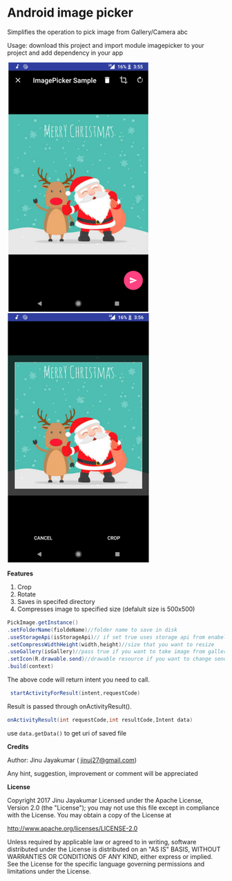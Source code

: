 # Android image picker
Simplifies the operation to pick image from Gallery/Camera abc

Usage: download this project and 
import module imagepicker to your project and add dependency in your app

![Crop preview](preview/device-2017-12-28-173449-min.png)   ![selection preview](preview/device-2017-12-28-173501-min.png) 

**Features**  
1. Crop   
2. Rotate
3. Saves in specifed directory
4. Compresses image to specified size (defalult size is 500x500)


```java
PickImage.getInstance()
.setFolderName(fioldeName)//folder name to save in disk
.useStorageApi(isStorageApi)// if set true uses storage api from enabeled above ktikat devices
.setCompressWidthHeight(width,height)//size that you want to resize
.useGallery(isGallery)//pass true if you want to take image from gallery else opens up camera
.setIcon(R.drawable.send)//drawable resource if you want to change send button
.build(context)
```

The above code will return intent you need to call.
```java
 startActivityForResult(intent,requestCode)
```

Result is passed through onActivityResult().
```java 
onActivityResult(int requestCode,int resultCode,Intent data)
```
use ```data.getData()``` to get uri of saved file


**Credits**

Author: Jinu Jayakumar ( jinuj27@gmail.com)

Any hint, suggestion, improvement or comment will be appreciated


**License**

Copyright 2017 Jinu Jayakumar
Licensed under the Apache License, Version 2.0 (the "License");
you may not use this file except in compliance with the License.
You may obtain a copy of the License at

   http://www.apache.org/licenses/LICENSE-2.0

Unless required by applicable law or agreed to in writing, software
distributed under the License is distributed on an "AS IS" BASIS,
WITHOUT WARRANTIES OR CONDITIONS OF ANY KIND, either express or implied.
See the License for the specific language governing permissions and
limitations under the License.
